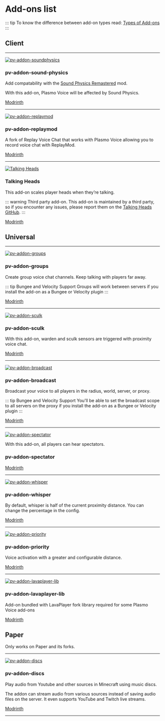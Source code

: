 # Add-ons list

::: tip
To know the difference between add-on types read: [Types of Add-ons](/docs/addons/types/)
:::

## Client

---

[![pv-addon-soundphysics](/addon_logo/sound_physics.png)](https://modrinth.com/mod/pv-addon-soundphysics/)

### pv-addon-sound-physics

Add compatability with the [Sound Physics Remastered](https://modrinth.com/mod/sound-physics-remastered) mod.

With this add-on, Plasmo Voice will be affected by Sound Physics.

[Modrinth](https://modrinth.com/mod/pv-addon-soundphysics/)

---

[![pv-addon-replaymod](/addon_logo/replaymod.png)](https://modrinth.com/mod/pv-addon-replaymod/)

### pv-addon-replaymod

A fork of Replay Voice Chat that works with Plasmo Voice allowing you to record voice chat with ReplayMod.

[Modrinth](https://modrinth.com/mod/pv-addon-replaymod/)

---

[![Talking Heads](https://i.imgur.com/3Q45TKO.png)](https://modrinth.com/mod/talkingheads/)

### Talking Heads

This add-on scales player heads when they’re talking.

::: warning Third party add-on.
This add-on is maintained by a third party, so if you encounter any issues,
please report them on the [Talking Heads GitHub](https://github.com/ZipeStudio/TalkingHeads).
:::

[Modrinth](https://modrinth.com/mod/talkingheads/)

## Universal

---

[![pv-addon-groups](/addon_logo/groups.png)](https://modrinth.com/plugin/pv-addon-groups)

### pv-addon-groups

Create group voice chat channels. Keep talking with players far away.

::: tip Bungee and Velocity Support 
Groups will work between servers if you install the add-on as a Bungee or Velocity plugin
:::

[Modrinth](https://modrinth.com/plugin/pv-addon-groups)

---

[![pv-addon-sculk](/addon_logo/skulk.png)](https://modrinth.com/mod/pv-addon-sculk)

### pv-addon-sculk

With this add-on, warden and sculk sensors are triggered with proximity voice chat.

[Modrinth](https://modrinth.com/mod/pv-addon-sculk)

---

[![pv-addon-broadcast](/addon_logo/broadcast.png)](https://modrinth.com/mod/pv-addon-broadcast)

### pv-addon-broadcast

Broadcast your voice to all players in the radius, world, server, or proxy.

::: tip Bungee and Velocity Support
You'll be able to set the broadcast scope to all servers on the proxy if you install the add-on as a Bungee or Velocity plugin
:::

[Modrinth](https://modrinth.com/mod/pv-addon-broadcast)

---

[![pv-addon-spectator](/addon_logo/spectator.png)](https://github.com/plasmoapp/pv-addon-spectator)

With this add-on, all players can hear spectators.

### pv-addon-spectator

[Modrinth](https://modrinth.com/plugin/pv-addon-spectator)

---

[![pv-addon-whisper](/addon_logo/whisper.png)](https://modrinth.com/mod/pv-addon-whisper/)

### pv-addon-whisper

By default, whisper is half of the current proximity distance. You can change the percentage in the config.

[Modrinth](https://modrinth.com/mod/pv-addon-whisper/)

---

[![pv-addon-priority](/addon_logo/priority.png)](https://modrinth.com/mod/pv-addon-priority/)

### pv-addon-priority

Voice activation with a greater and configurable distance.

[Modrinth](https://modrinth.com/mod/pv-addon-priority/)

---

[![pv-addon-lavaplayer-lib](/addon_logo/lava_player.png)](https://modrinth.com/plugin/pv-addon-lavaplayer-lib)

### pv-addon-lavaplayer-lib

Add-on bundled with LavaPlayer fork library required for some Plasmo Voice add-ons

[Modrinth](https://modrinth.com/plugin/pv-addon-lavaplayer-lib)

## Paper

Only works on Paper and its forks.

---

[![pv-addon-discs](/addon_logo/discs.png)](https://modrinth.com/plugin/pv-addon-discs)

### pv-addon-discs

Play audio from Youtube and other sources in Minecraft using music discs.

The addon can stream audio from various sources instead of saving audio files on the server. It even supports YouTube and Twitch live streams.

[Modrinth](https://modrinth.com/plugin/pv-addon-discs)

---